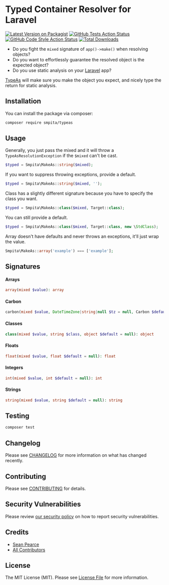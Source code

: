 # Typed Container Resolver for Laravel

[![Latest Version on Packagist](https://img.shields.io/packagist/v/smpita/typeas.svg?style=flat-square)](https://packagist.org/packages/smpita/typeas)
[![GitHub Tests Action Status](https://img.shields.io/github/actions/workflow/status/smpita/typeas/run-tests.yml?branch=main&label=tests&style=flat-square)](https://github.com/smpita/typeas/actions?query=workflow%3Arun-tests+branch%3Amain)
[![GitHub Code Style Action Status](https://img.shields.io/github/actions/workflow/status/smpita/typeas/fix-php-code-style-issues.yml?branch=main&label=code%20style&style=flat-square)](https://github.com/smpita/typeas/actions?query=workflow%3A"Fix+PHP+code+style+issues"+branch%3Amain)
[![Total Downloads](https://img.shields.io/packagist/dt/smpita/typeas.svg?style=flat-square)](https://packagist.org/packages/smpita/typeas)

- Do you fight the `mixed` signature of `app()->make()` when resolving objects?
- Do you want to effortlessly guarantee the resolved object is the expected object? 
- Do you use static analysis on your [Laravel](https://laravel.com/) app?

[TypeAs](https://github.com/smpita/typeas) will make sure you make the object you expect, and nicely type the return for static analysis.

## Installation

You can install the package via composer:

```bash
composer require smpita/typeas
```

## Usage

Generally, you just pass the mixed and it will throw a `TypeAsResolutionException` if the `$mixed` can't be cast.
```php
$typed = Smpita\MakeAs::string($mixed);
```

If you want to suppress throwing exceptions, provide a default.
```php
$typed = Smpita\MakeAs::string($mixed, '');
```

Class has a slightly different signature because you have to specify the class you want.
```php
$typed = Smpita\MakeAs::class($mixed, Target::class);
```

You can still provide a default.
```php
$typed = Smpita\MakeAs::class($mixed, Target::class, new \StdClass);
```

Array doesn't have defaults and never throws an exceptions, it'll just wrap the value.
```php
Smpita\MakeAs::array('example') === ['example'];
```

## Signatures

#### Arrays
```php
array(mixed $value): array
```

#### Carbon
```php
carbon(mixed $value, DateTimeZone|string|null $tz = null, Carbon $default = null): Carbon
```

#### Classes
```php
class(mixed $value, string $class, object $default = null): object
```

#### Floats
```php
float(mixed $value, float $default = null): float
```

#### Integers
```php
int(mixed $value, int $default = null): int
```

#### Strings
```php
string(mixed $value, string $default = null): string
```

## Testing
```bash
composer test
```

## Changelog

Please see [CHANGELOG](CHANGELOG.md) for more information on what has changed recently.

## Contributing

Please see [CONTRIBUTING](CONTRIBUTING.md) for details.

## Security Vulnerabilities

Please review [our security policy](../../security/policy) on how to report security vulnerabilities.

## Credits

- [Sean Pearce](https://github.com/smpita)
- [All Contributors](../../contributors)

## License

The MIT License (MIT). Please see [License File](LICENSE.md) for more information.
